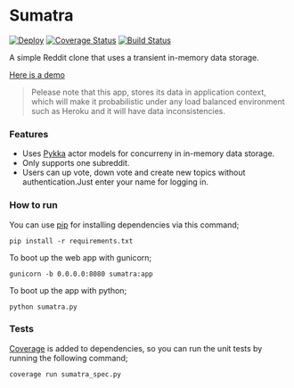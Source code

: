 Sumatra
=======
[![Deploy](https://www.herokucdn.com/deploy/button.svg)](https://heroku.com/deploy)
[![Coverage Status](https://coveralls.io/repos/github/cenkcorapci/sumatra/badge.svg?branch=master)](https://coveralls.io/github/cenkcorapci/sumatra?branch=master)
[![Build Status](https://travis-ci.org/cenkcorapci/sumatra.svg?branch=master)](https://travis-ci.org/cenkcorapci/sumatra)

A simple Reddit clone that uses a transient
 in-memory data storage.

 [Here is a demo](http://sumatra-app.herokuapp.com/)

 > Pelease note that this app, stores its data in application context, which will make it probabilistic under
 any load balanced environment such as Heroku and it will have data inconsistencies.  
### Features
- Uses [Pykka](https://github.com/jodal/pykka) actor models for concurreny in in-memory data storage.
- Only supports one subreddit.
- Users can up vote, down vote and create new topics without authentication.Just enter your name for logging in.
### How to run
You can use [pip](https://pypi.python.org/pypi/pip) for installing dependencies via this command;
 ```
 pip install -r requirements.txt
 ```
 To boot up the web app with gunicorn;
```
gunicorn -b 0.0.0.0:8080 sumatra:app
```
To boot up the app with python;
```
python sumatra.py
```

### Tests
[Coverage](https://coverage.readthedocs.io/en/coverage-4.3.4/) is added to dependencies, so you
can run the unit tests by running the following command;
```
coverage run sumatra_spec.py
```
